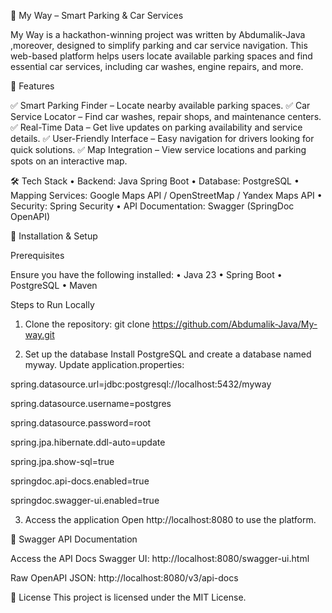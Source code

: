 🚗 My Way – Smart Parking & Car Services

My Way is a hackathon-winning project was written by Abdumalik-Java ,moreover, designed to simplify parking and car service navigation. This web-based platform helps users locate available parking spaces and find essential car services, including car washes, engine repairs, and more.

🌟 Features

✅ Smart Parking Finder – Locate nearby available parking spaces.
✅ Car Service Locator – Find car washes, repair shops, and maintenance centers.
✅ Real-Time Data – Get live updates on parking availability and service details.
✅ User-Friendly Interface – Easy navigation for drivers looking for quick solutions.
✅ Map Integration – View service locations and parking spots on an interactive map.

🛠 Tech Stack
 • Backend: Java Spring Boot
 • Database: PostgreSQL
 • Mapping Services: Google Maps API / OpenStreetMap / Yandex Maps API
 • Security: Spring Security
 • API Documentation: Swagger (SpringDoc OpenAPI)

🚀 Installation & Setup

Prerequisites

Ensure you have the following installed:
 • Java 23 
 • Spring Boot 
 • PostgreSQL 
 • Maven 

Steps to Run Locally
1. Clone the repository:
git clone https://github.com/Abdumalik-Java/My-way.git

2. Set up the database
Install PostgreSQL and create a database named myway.
Update application.properties:

spring.datasource.url=jdbc:postgresql://localhost:5432/myway

spring.datasource.username=postgres

spring.datasource.password=root


spring.jpa.hibernate.ddl-auto=update

spring.jpa.show-sql=true


springdoc.api-docs.enabled=true

springdoc.swagger-ui.enabled=true



3. Access the application
Open http://localhost:8080 to use the platform.

📖 Swagger API Documentation

Access the API Docs
Swagger UI: http://localhost:8080/swagger-ui.html

Raw OpenAPI JSON: http://localhost:8080/v3/api-docs

📜 License
This project is licensed under the MIT License.
